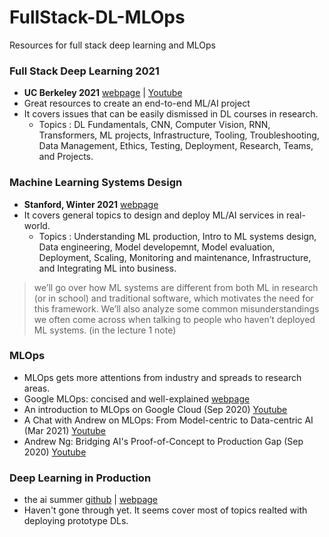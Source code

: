 # FullStack-DL-MLOps
Resources for full stack deep learning and MLOps 

### Full Stack Deep Learning 2021
- **UC Berkeley 2021** [webpage](https://fullstackdeeplearning.com/spring2021/) | [Youtube](https://www.youtube.com/playlist?list=PL1T8fO7ArWlcWg04OgNiJy91PywMKT2lv)
- Great resources to create an end-to-end ML/AI project
- It covers issues that can be easily dismissed in DL courses in research.
  - Topics : DL Fundamentals, CNN, Computer Vision, RNN, Transformers, ML projects, Infrastructure, Tooling, Troubleshooting, Data Management, Ethics, Testing, Deployment, Research, Teams, and Projects. 

### Machine Learning Systems Design
- **Stanford, Winter 2021** [webpage](https://stanford-cs329s.github.io/syllabus.html)
- It covers general topics to design and deploy ML/AI services in real-world.
  - Topics : Understanding ML production, Intro to ML systems design, Data engineering, Model developemnt, Model evaluation, Deployment, Scaling, Monitoring and maintenance, Infrastructure, and Integrating ML into business.
> we’ll go over how ML systems are different from both ML in research (or in school) and traditional software, which motivates the need for this framework. We’ll also analyze some common misunderstandings we often come across when talking to people who haven’t deployed ML systems. (in the lecture 1 note)

### MLOps
- MLOps gets more attentions from industry and spreads to research areas.
- Google MLOps: concised and well-explained [webpage](https://cloud.google.com/solutions/machine-learning/mlops-continuous-delivery-and-automation-pipelines-in-machine-learning)
- An introduction to MLOps on Google Cloud (Sep 2020) [Youtube](https://www.youtube.com/watch?v=6gdrwFMaEZ0)
- A Chat with Andrew on MLOps: From Model-centric to Data-centric AI (Mar 2021) [Youtube](https://www.youtube.com/watch?v=06-AZXmwHjo)
- Andrew Ng: Bridging AI's Proof-of-Concept to Production Gap (Sep 2020) [Youtube](https://www.youtube.com/watch?v=tsPuVAMaADY)

### Deep Learning in Production
- the ai summer [github](https://github.com/The-AI-Summer/Deep-Learning-In-Production) | [webpage](https://theaisummer.com/)
- Haven't gone through yet. It seems cover most of topics realted with deploying prototype DLs. 
